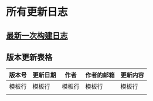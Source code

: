 # 所有更新日志
## [最新一次构建日志](build.txt)

## 版本更新表格

| 版本号 | 更新日期 | 作者 | 作者的邮箱 | 更新内容 |
| ------ | -------- | ---- | ---------- | -------- |
|  模板行 |  模板行   | 模板行|    模板行   |   模板行  |
|        |          |      |            |          |
